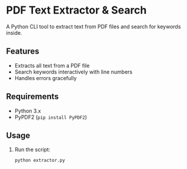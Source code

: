 # PDF Text Extractor & Search

A Python CLI tool to extract text from PDF files and search for keywords inside.

## Features

- Extracts all text from a PDF file  
- Search keywords interactively with line numbers  
- Handles errors gracefully  

## Requirements

- Python 3.x  
- PyPDF2 (`pip install PyPDF2`)

## Usage

1. Run the script:

   ```bash
   python extractor.py
